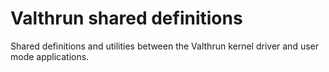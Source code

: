 # Valthrun shared definitions
Shared definitions and utilities between the Valthrun kernel driver and user mode applications.